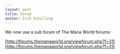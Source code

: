 ```yaml
---
layout: post
title: Forum
author: Erik Schilling
---
```


We now use a sub forum of The Mana World forums:

[http://forums.themanaworld.org/viewforum.php?f=31](http://forums.themanaworld.org/viewforum.php?f=31)
